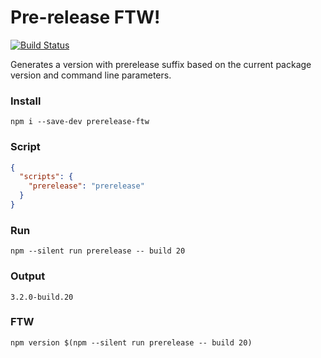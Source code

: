 # Pre-release FTW!
[![Build Status](https://img.shields.io/travis/guidesmiths/prerelease-ftw/master.svg)](https://travis-ci.org/guidesmiths/prerelease-ftw)

Generates a version with prerelease suffix based on the current package version and command line parameters.
### Install
```
npm i --save-dev prerelease-ftw
```
### Script
```json
{
  "scripts": {
    "prerelease": "prerelease"
  }
}
```
### Run
```
npm --silent run prerelease -- build 20
```
### Output
```
3.2.0-build.20
```
### FTW
```
npm version $(npm --silent run prerelease -- build 20)
```
